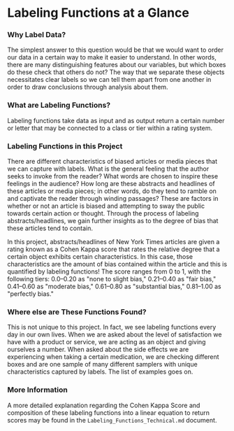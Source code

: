 # Labeling Functions at a Glance

### Why Label Data? 

The simplest answer to this question would be that we would want to order our data in a certain way to make it easier to understand. In other words, there are many distinguishing features about our variables, but which boxes do these check that others do not? The way that we separate these objects necessitates clear labels so we can tell them apart from one another in order to draw conclusions through analysis about them.  

### What are Labeling Functions?

Labeling functions take data as input and as output return a certain number or letter that may be connected to a class or tier within a rating system.

### Labeling Functions in this Project

There are different characteristics of biased articles or media pieces that we can capture with labels. What is the general feeling that the author seeks to invoke from the reader? What words are chosen to inspire these feelings in the audience? How long are these abstracts and headlines of these articles or media pieces; in other words, do they tend to ramble on and captivate the reader through winding passages? These are factors in whether or not an article is biased and attempting to sway the public towards certain action or thought. Through the process of labeling abstracts/headlines, we gain further insights as to the degree of bias that these articles tend to contain. 

In this project, abstracts/headlines of New York Times articles are given a rating known as a Cohen Kappa score that rates the relative degree that a certain object exhibits certain characteristics. In this case, those characteristics are the amount of bias contained within the article and this is quantified by labeling functions! The score ranges from $0$ to $1$, with the following tiers: $0.0–0.20$ as "none to slight bias," $0.21–0.40$ as "fair bias," $0.41– 0.60$ as "moderate bias," $0.61–0.80$ as "substantial bias," $0.81–1.00$ as "perfectly bias." 

### Where else are These Functions Found? 

This is not unique to this project. In fact, we see labeling functions every day in our own lives. When we are asked about the level of satisfaction we have with a product or service, we are acting as an object and giving ourselves a number. When asked about the side effects we are experiencing when taking a certain medication, we are checking different boxes and are one sample of many different samplers with unique characteristics captured by labels. The list of examples goes on. 

### More Information

A more detailed explanation regarding the Cohen Kappa Score and composition of these labeling functions into a linear equation to return scores may be found in the `Labeling_Functions_Technical.md` document. 